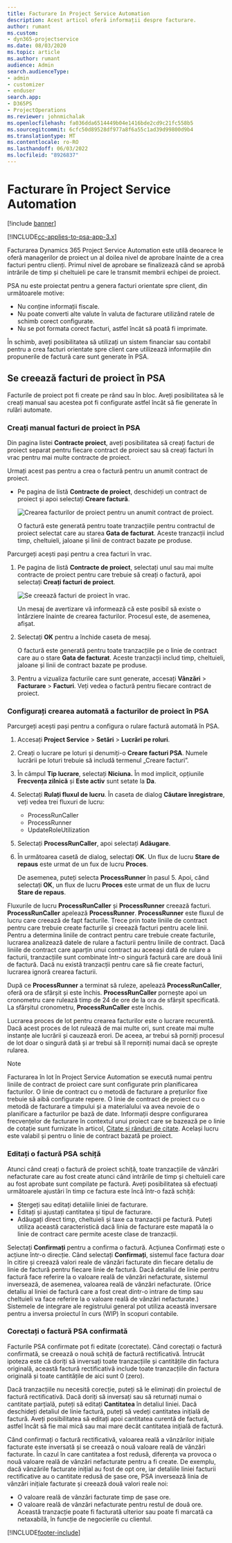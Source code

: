 ```yaml
---
title: Facturare în Project Service Automation
description: Acest articol oferă informații despre facturare.
author: rumant
ms.custom:
- dyn365-projectservice
ms.date: 08/03/2020
ms.topic: article
ms.author: rumant
audience: Admin
search.audienceType:
- admin
- customizer
- enduser
search.app:
- D365PS
- ProjectOperations
ms.reviewer: johnmichalak
ms.openlocfilehash: fa036dda6514449b04e1416bde2cd9c21fc558b5
ms.sourcegitcommit: 6cfc50d89528df977a8f6a55c1ad39d99800d9b4
ms.translationtype: MT
ms.contentlocale: ro-RO
ms.lasthandoff: 06/03/2022
ms.locfileid: "8926837"
---
```

# <a name="invoicing-in-project-service-automation"></a>Facturare în Project Service Automation

[!include [banner](../includes/psa-now-project-operations.md)]

[!INCLUDE[cc-applies-to-psa-app-3.x](../includes/cc-applies-to-psa-app-3x.md)]

Facturarea Dynamics 365 Project Service Automation este utilă deoarece le oferă managerilor de proiect un al doilea nivel de aprobare înainte de a crea facturi pentru clienți. Primul nivel de aprobare se finalizează când se aprobă intrările de timp și cheltuieli pe care le transmit membrii echipei de proiect.

PSA nu este proiectat pentru a genera facturi orientate spre client, din următoarele motive:

- Nu conține informații fiscale.
- Nu poate converti alte valute în valuta de facturare utilizând ratele de schimb corect configurate.
- Nu se pot formata corect facturi, astfel încât să poată fi imprimate.

În schimb, aveți posibilitatea să utilizați un sistem financiar sau contabil pentru a crea facturi orientate spre client care utilizează informațiile din propunerile de factură care sunt generate în PSA.

## <a name="creating-project-invoices-in-psa"></a>Se creează facturi de proiect în PSA

Facturile de proiect pot fi create pe rând sau în bloc. Aveți posibilitatea să le creați manual sau acestea pot fi configurate astfel încât să fie generate în rulări automate.

### <a name="manually-create-project-invoices-in-psa"></a>Creați manual facturi de proiect în PSA

Din pagina listei **Contracte proiect**, aveți posibilitatea să creați facturi de proiect separat pentru fiecare contract de proiect sau să creați facturi în vrac pentru mai multe contracte de proiect.

Urmați acest pas pentru a crea o factură pentru un anumit contract de proiect.

- Pe pagina de listă **Contracte de proiect**, deschideți un contract de proiect și apoi selectați **Creare factură**.

    ![Crearea facturilor de proiect pentru un anumit contract de proiect.](media/CreateProjectInvoicesOneByOne.png)

    O factură este generată pentru toate tranzacțiile pentru contractul de proiect selectat care au starea **Gata de facturat**. Aceste tranzacții includ timp, cheltuieli, jaloane și linii de contract bazate pe produse.

Parcurgeți acești pași pentru a crea facturi în vrac.

1. Pe pagina de listă **Contracte de proiect**, selectați unul sau mai multe contracte de proiect pentru care trebuie să creați o factură, apoi selectați **Creați facturi de proiect**.

    ![Se creează facturi de proiect în vrac.](media/CreateProjectInvoicesBulk.png)

    Un mesaj de avertizare vă informează că este posibil să existe o întârziere înainte de crearea facturilor. Procesul este, de asemenea, afișat.

2. Selectați **OK** pentru a închide caseta de mesaj.

    O factură este generată pentru toate tranzacțiile pe o linie de contract care au o stare **Gata de facturat**. Aceste tranzacții includ timp, cheltuieli, jaloane și linii de contract bazate pe produse.

3. Pentru a vizualiza facturile care sunt generate, accesați **Vânzări** \> **Facturare** \> **Facturi**. Veți vedea o factură pentru fiecare contract de proiect.

### <a name="set-up-automated-creation-of-project-invoices-in-psa"></a>Configurați crearea automată a facturilor de proiect în PSA

Parcurgeți acești pași pentru a configura o rulare factură automată în PSA.

1. Accesați **Project Service** \> **Setări** \> **Lucrări pe roluri**.
2. Creați o lucrare pe loturi și denumiți-o **Creare facturi PSA**. Numele lucrării pe loturi trebuie să includă termenul „Creare facturi”.
3. În câmpul **Tip lucrare**, selectați **Niciuna.** În mod implicit, opțiunile **Frecvența zilnică** și **Este activ** sunt setate la **Da**.
4. Selectați **Rulați fluxul de lucru**. În caseta de dialog **Căutare înregistrare**, veți vedea trei fluxuri de lucru:

    - ProcessRunCaller
    - ProcessRunner
    - UpdateRoleUtilization

5. Selectați **ProcessRunCaller**, apoi selectați **Adăugare**.
6. În următoarea casetă de dialog, selectați **OK**. Un flux de lucru **Stare de repaus** este urmat de un fux de lucru **Proces**.

    De asemenea, puteți selecta **ProcessRunner** în pasul 5. Apoi, când selectați **OK**, un flux de lucru **Proces** este urmat de un flux de lucru **Stare de repaus**.

Fluxurile de lucru **ProcessRunCaller** și **ProcessRunner** creează facturi. **ProcessRunCaller** apelează **ProcessRunner**. **ProcessRunner** este fluxul de lucru care creează de fapt facturile. Trece prin toate liniile de contract pentru care trebuie create facturile și creează facturi pentru acele linii. Pentru a determina liniile de contract pentru care trebuie create facturile, lucrarea analizează datele de rulare a facturii pentru liniile de contract. Dacă liniile de contract care aparțin unui contract au aceeași dată de rulare a facturii, tranzacțiile sunt combinate într-o singură factură care are două linii de factură. Dacă nu există tranzacții pentru care să fie create facturi, lucrarea ignoră crearea facturii.

După ce **ProcessRunner** a terminat să ruleze, apelează **ProcessRunCaller**, oferă ora de sfârșit și este închis. **ProcessRunCaller** pornește apoi un cronometru care rulează timp de 24 de ore de la ora de sfârșit specificată. La sfârșitul cronometru, **ProcessRunCaller** este închis.

Lucrarea proces de lot pentru crearea facturilor este o lucrare recurentă. Dacă acest proces de lot rulează de mai multe ori, sunt create mai multe instanțe ale lucrării și cauzează erori. De aceea, ar trebui să porniți procesul de lot doar o singură dată și ar trebui să îl reporniți numai dacă se oprește rularea.

> [!NOTE]
> Facturarea în lot în Project Service Automation se execută numai pentru liniile de contract de proiect care sunt configurate prin planificarea facturilor. O linie de contract cu o metodă de facturare a prețurilor fixe trebuie să aibă configurate repere. O linie de contract de proiect cu o metodă de facturare a timpului și a materialului va avea nevoie de o planificare a facturilor pe bază de date. Informații despre configurarea frecvențelor de facturare în contextul unui proiect care se bazează pe o linie de cotație sunt furnizate în articol, [Citate și rânduri de citate](basic-quote-lines.md#invoice-schedule). Același lucru este valabil și pentru o linie de contract bazată pe proiect.      
 
### <a name="edit-a-draft-psa-invoice"></a>Editați o factură PSA schiță

Atunci când creați o factură de proiect schiță, toate tranzacțiile de vânzări nefacturate care au fost create atunci când intrările de timp și cheltuieli care au fost aprobate sunt compilate pe factură. Aveți posibilitatea să efectuați următoarele ajustări în timp ce factura este încă într-o fază schiță:

- Ștergeți sau editați detaliile liniei de facturare.
- Editați și ajustați cantitatea și tipul de facturare.
- Adăugați direct timp, cheltuieli și taxe ca tranzacții pe factură. Puteți utiliza această caracteristică dacă linia de facturare este mapată la o linie de contract care permite aceste clase de tranzacții.

Selectați **Confirmați** pentru a confirma o factură. Acțiunea Confirmați este o acțiune într-o direcție. Când selectați **Confirmați**, sistemul face factura doar în citire și creează valori reale de vânzări facturate din fiecare detaliu de linie de factură pentru fiecare linie de factură. Dacă detaliul de linie pentru factură face referire la o valoare reală de vânzări nefacturate, sistemul inversează, de asemenea, valoarea reală de vânzări nefacturate. (Orice detaliu al liniei de factură care a fost creat dintr-o intrare de timp sau cheltuieli va face referire la o valoare reală de vânzări nefacturate.) Sistemele de integrare ale registrului general pot utiliza această inversare pentru a inversa proiectul în curs (WIP) în scopuri contabile.

### <a name="correct-a-confirmed-psa-invoice"></a>Corectați o factură PSA confirmată

Facturile PSA confirmate pot fi editate (corectate). Când corectați o factură confirmată, se creează o nouă schiță de factură rectificativă. Întrucât ipoteza este că doriți să inversați toate tranzacțiile și cantitățile din factura originală, această factură rectificativă include toate tranzacțiile din factura originală și toate cantitățile de aici sunt 0 (zero).

Dacă tranzacțiile nu necesită corecție, puteți să le eliminați din proiectul de factură rectificativă. Dacă doriți să inversați sau să returnați numai o cantitate parțială, puteți să editați **Cantitatea** în detaliul liniei. Dacă deschideți detaliul de linie factură, puteți să vedeți cantitatea inițială de factură. Aveți posibilitatea să editați apoi cantitatea curentă de factură, astfel încât să fie mai mică sau mai mare decât cantitatea inițială de factură.

Când confirmați o factură rectificativă, valoarea reală a vânzărilor inițiale facturate este inversată și se creează o nouă valoare reală de vânzări facturate. În cazul în care cantitatea a fost redusă, diferența va provoca o nouă valoare reală de vânzări nefacturate pentru a fi create. De exemplu, dacă vânzările facturate inițial au fost de opt ore, iar detaliile liniei facturii rectificative au o cantitate redusă de șase ore, PSA inversează linia de vânzări inițiale facturate și creează două valori reale noi:

- O valoare reală de vânzări facturate timp de șase ore.
- O valoare reală de vânzări nefacturate pentru restul de două ore. Această tranzacție poate fi facturată ulterior sau poate fi marcată ca netaxabilă, în funcție de negocierile cu clientul.


[!INCLUDE[footer-include](../includes/footer-banner.md)]
